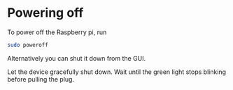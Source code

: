 # Powering off

To power off the Raspberry pi, run
```bash
sudo poweroff
```

Alternatively you can shut it down from the GUI.

Let the device gracefully shut down. Wait until the green light stops blinking before pulling the plug.
